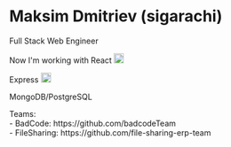 # Maksim Dmitriev (sigarachi)

<p >
  Full Stack Web Engineer
</p>
<p >
  Now I'm working with React <img src="https://user-images.githubusercontent.com/55194720/131248725-b75fac38-b73f-4706-91c6-76ce799d680d.png" width="18px" height="18px" />
</p>
<p>
  Express <img src="https://user-images.githubusercontent.com/55194720/131248825-8206357f-1422-4c7e-8246-8f4010a52af4.png" width="18px" height="18px" />
</p>
<p>
  MongoDB/PostgreSQL
</p>

<p>
  Teams: <br />
    - BadCode: https://github.com/badcodeTeam
    <br />
    - FileSharing: https://github.com/file-sharing-erp-team
    <br />
</p>

<!---
sigarachi/sigarachi is a ✨ special ✨ repository because its `README.md` (this file) appears on your GitHub profile.
You can click the Preview link to take a look at your changes.
--->
